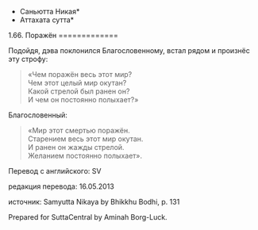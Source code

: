 * Саньютта Никая*
* Аттахата сутта*

1\.66\. Поражён
\=\=\=\=\=\=\=\=\=\=\=\=\=

Подойдя, дэва поклонился Благословенному, встал рядом и произнёс эту строфу:

> «Чем поражён весь этот мир?  
> Чем этот целый мир окутан?  
> Какой стрелой был ранен он?  
> И чем он постоянно полыхает?»

Благословенный:

> «Мир этот смертью поражён\.  
> Старением весь этот мир окутан\.  
> И ранен он жажды стрелой\.  
> Желанием постоянно полыхает»\.

Перевод с английского: SV

редакция перевода: 16\.05\.2013

источник: Samyutta Nikaya by Bhikkhu Bodhi, p\. 131

Prepared for SuttaCentral by Aminah Borg\-Luck\.